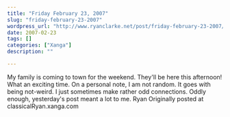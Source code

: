 ```yaml
---
title: "Friday February 23, 2007"
slug: "friday-february-23-2007"
wordpress_url: "http://www.ryanclarke.net/post/friday-february-23-2007/"
date: 2007-02-23
tags: []
categories: ["Xanga"]
description: ""

---
```


My family is coming to town for the weekend. They'll be here this afternoon! What an exciting time.
On a personal note, I am not random. It goes with being not-weird. I just sometimes make rather odd connections. Oddly enough, yesterday's post meant a lot to me.
Ryan
Originally posted at classicalRyan.xanga.com
